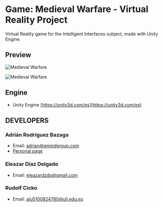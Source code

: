# Game: Medieval Warfare - Virtual Reality Project

Virtual Reality game for the Intelligent Interfaces subject, made with Unity Engine.

## Preview

![Medieval Warfare](http://i.imgur.com/dHjkLkK.jpg "Medieval Warfare")

![Medieval Warfare](http://i.imgur.com/QW79lLc.jpg "Medieval Warfare")

## Engine

- Unity Engine [https://unity3d.com/es](https://unity3d.com/es)

## DEVELOPERS

### Adrián Rodríguez Bazaga
  - Email: adrian@qmindgroup.com
  - [Personal page](http://www.adrianbazaga.com/)

### Eleazar Díaz Delgado
  - Email: eleazardzdo@gmail.com

### Rudolf Cicko
  - Email: alu0100824780@ull.edu.es
